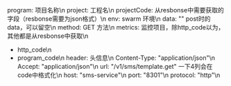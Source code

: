 program: 项目名称\n
project: 工程名\n
projectCode: 从resbonse中需要获取的字段（resbonse需要为json格式）\n
env: swarm 环境\n
data: ""   post时的data，可以留空\n
method: GET   方法\n
metrics:   监控项目，除http_code以为，其他都是从resbonse中获取\n
 - http_code\n
 - program_code\n
header:  头信息\n
  Content-Type: "application/json"\n
  Accept: "application/json"\n
url: "/v1/sms/template.get"  一下4列会在code中格式化\n
host: "sms-service"\n
port: "8301"\n
protocol: "http"\n